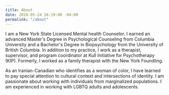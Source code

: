```yaml
---
title: About
date: 2018-05-24 16:19:00 -04:00
permalink: "/about"
---
```


I am a New York State Licensed Mental health Counselor. I earned an advanced Master's Degree in Psychological Counseling from Columbia University and a Bachelor's Degree in Biopsychology from the University of British Columbia. In addition to my practice, I work as a therapist, supervisor, and program coordinator at Kull Initiative for Psychotherapy (KIP). Formerly, I worked as a family therapist with the New York Foundling. 

As an Iranian-Canadian who identifies as a woman of color, I have learned to pay special attention to cultural context and intersections of identity. I am passionate about working with individuals from marginalized populations. I am experienced in working with LGBTQ adults and adolescents. 




